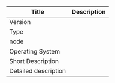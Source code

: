 <!-- Please fill in the below table to describe your issue -->

| Title               | Description
| --------------------|------------
| Version             | <!-- Version of bolt in which issue is detected , not required for feature request -->
| Type                | <!-- Is this a feature Request or Issue -->
| node                | <!-- Version of node, please see contributing guide to know the recommended node version -->
| Operating System    | <!-- Please mention the OS in which issue is observed, not required for feature request -->
| Short Description   | <!-- short desciption of the issue or feature Request -->
| Detailed description| <!-- Detailed description of the issue or feature Request -->

